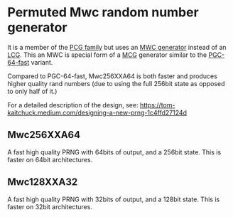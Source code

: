 # Permuted Mwc random number generator

It is a member of the [PCG family](https://www.pcg-random.org/index.html) but uses an [MWC generator](https://en.wikipedia.org/wiki/Multiply-with-carry_pseudorandom_number_generator) instead of an [LCG](https://en.wikipedia.org/wiki/Linear_congruential_generator).
This an MWC is special form of a [MCG](https://en.wikipedia.org/wiki/Lehmer_random_number_generator) generator similar to the [PGC-64-fast](https://docs.rs/pcg_rand/0.13.0/pcg_rand/type.Pcg64Fast.html) variant. 

Compared to PGC-64-fast, Mwc256XXA64 is both faster and produces higher quality rand numbers (due to using the full 256bit state as opposed to only half of it.)

For a detailed description of the design, see: https://tom-kaitchuck.medium.com/designing-a-new-prng-1c4ffd27124d

## Mwc256XXA64
A fast high quality PRNG with 64bits of output, and a 256bit state. This is faster on 64bit architectures. 

## Mwc128XXA32
A fast high quality PRNG with 32bits of output, and a 128bit state. This is faster on 32bit architectures.


